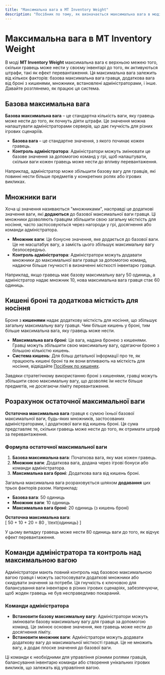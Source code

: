 ```yaml
---
title: "Максимальна вага в MT Inventory Weight"
description: "Посібник по тому, як визначається максимальна вага в моді MT Inventory Weight, включаючи вплив множників, броні та адміністративних команд."
---
```


# **Максимальна вага в MT Inventory Weight**

В моді **MT Inventory Weight** максимальна вага є верхньою межею того, скільки гравець може нести у своєму інвентарі до того, як активуються штрафи, такі як ефект перевантаження. Ця максимальна вага залежить від кількох факторів: базова максимальна вага гравця, додаткова вага від броні з кишенями, множники, встановлені адміністраторами, і інше. Давайте розглянемо, як працює ця система.

## **Базова максимальна вага**

**Базова максимальна вага** – це стандартна кількість ваги, яку гравець може нести до того, як почнуть діяти штрафи. Це значення можна налаштувати адміністраторами серверів, що дає гнучкість для різних ігрових сценаріїв.

- **Базова вага** – це стандартне значення, з якого починає кожен гравець.
- **Контроль адміністратора**: Адміністратори можуть змінювати це базове значення за допомогою команд у грі, щоб налаштувати, скільки ваги кожен гравець може нести до впливу перевантаження.

Наприклад, адміністратор може збільшити базову вагу для гравців, які повинні нести більше предметів у конкретних ролях або ігрових викликах.

## **Множники ваги**

Хоча ці значення називаються "множниками", насправді це додаткові значення ваги, які **додаються** до базової максимальної ваги гравця. Ці множники дозволяють гравцям збільшити свою загальну місткість для носіння, часто застосовуються через нагороди у грі, досягнення або команди адміністратора.

- **Множник ваги**: Це бонусне значення, яке додається до базової ваги. Це не масштабує вагу, а замість цього збільшує максимальну вагу безпосередньо.
- **Контроль адміністратора**: Адміністратори можуть додавати множники до максимальної ваги гравця за допомогою команд, надаючи більше гнучкості в визначенні місткості інвентарю гравця.

Наприклад, якщо гравець має базову максимальну вагу 50 одиниць, а адміністратор надає множник 10, нова максимальна вага гравця стає 60 одиниць.

## **Кишені броні та додаткова місткість для носіння**

Броня з **кишенями** надає додаткову місткість для носіння, що збільшує загальну максимальну вагу гравця. Чим більше кишень у броні, тим більше максимальна вага, яку гравець може нести.

- **Максимальна вага броні**: Це вага, надана бронею з кишенями. Гравці можуть збільшити свою максимальну вагу, одягаючи броню з більшою кількістю кишень.
- **Система кишень**: Для більш детальної інформації про те, як працюють кишені броні та як вони впливають на місткість для носіння, відвідайте [Посібник по кишенях](./pockets.md).

Завдяки стратегічному використанню броні з кишенями, гравці можуть збільшити свою максимальну вагу, що дозволяє їм нести більше предметів, не досягаючи ліміту перевантаження.

## **Розрахунок остаточної максимальної ваги**

**Остаточна максимальна вага** гравця є сумою їхньої базової максимальної ваги, будь-яких множників, застосованих адміністраторами, і додаткової ваги від кишень броні. Ця сума представляє те, скільки гравець може нести до того, як отримати штраф за перевантаження.

### **Формула остаточної максимальної ваги**

1. **Базова максимальна вага**: Початкова вага, яку має кожен гравець.
2. **Множник ваги**: Додаткова вага, додана через ігрові бонуси або команди адміністратора.
3. **Максимальна вага броні**: Додаткова вага від кишень броні.

Загальна максимальна вага розраховується шляхом **додавання** цих трьох факторів разом. Наприклад:

- **Базова вага**: 50 одиниць
- **Множник ваги**: 10 одиниць
- **Максимальна вага броні**: 20 одиниць (з кишень броні)

**Остаточна максимальна вага**:  
\[ 50 + 10 + 20 = 80 \, \text{одиниць} \]

У цьому випадку гравець може нести 80 одиниць ваги до того, як відчує ефект перевантаження.

## **Команди адміністратора та контроль над максимальною вагою**

Адміністратори мають повний контроль над базовою максимальною вагою гравця і можуть застосовувати додаткові множники або скидувати значення за потреби. Ця гнучкість є ключовою для балансування ваги інвентарю в різних ігрових сценаріях, забезпечуючи, щоб жоден гравець не був несправедливо покараний.

### **Команди адміністратора**

- **Встановити базову максимальну вагу**: Адміністратори можуть змінювати базову максимальну вагу для гравця за допомогою команд. Це змінює основне значення, яке гравець може нести до досягнення ліміту.
- **Встановити множник ваги**: Адміністратори можуть додавати додаткову вагу до максимальної місткості гравця. Це не множить вагу, а додає плоске значення до базової ваги.

Ці команди є необхідними для управління різними ролями гравців, балансування інвентарю команди або створення унікальних ігрових викликів, що залежать від управління вагою.
